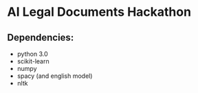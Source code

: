 # AI Legal Documents Hackathon

##  Dependencies:
* python 3.0
* scikit-learn
* numpy
* spacy (and english model)
* nltk
